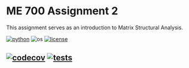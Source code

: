 # ME 700 Assignment 2
This assignment serves as an introduction to Matrix Structural Analysis.

[![python](https://img.shields.io/badge/python-3.12-blue.svg)](https://www.python.org/)
![os](https://img.shields.io/badge/os-ubuntu%20|%20macos%20|%20windows-blue.svg)
[![license](https://img.shields.io/badge/license-MIT-green.svg)](https://github.com/sandialabs/sibl#license)

[![codecov](https://codecov.io/gh/jacobpgarrett/ME700_Assignment2/graph/badge.svg?token=p5DMvJ6byO)](https://codecov.io/gh/jacobpgarrett/ME700_Assignment2)
[![tests](https://github.com/jacobpgarrett/ME700_Assignment2/actions/workflows/tests.yml/badge.svg)](https://github.com/jacobpgarrett/ME700_Assignment2/actions)
---
